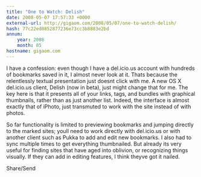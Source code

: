 ```yaml
---
title: "One to Watch: Delish"
date: 2008-05-07 17:57:33 +0000
external-url: http://gigaom.com/2008/05/07/one-to-watch-delish/
hash: 77c22ed0852877236e73cc3b8883e2bd
annum:
    year: 2008
    month: 05
hostname: gigaom.com
---
```


I have a confession: even though I have a del.icio.us account with hundreds of bookmarks saved in it, I almost never look at it. Thats because the relentlessly textual presentation just doesnt click with me. A new OS X del.icio.us client, Delish (now in beta), just might change that for me. The key here is that it presents all of your links, tags, and bundles with graphical thumbnails, rather than as just another list. Indeed, the interface is almost exactly that of iPhoto, just transmuted to work with the site instead of with photos.

So far functionality is limited to previewing bookmarks and jumping directly to the marked sites; youll need to work directly with del.icio.us or with another client such as Pukka to add and edit new bookmarks. I also had to sync multiple times to get everything thumbnailed. But already its very useful for finding sites that have aged into oblivion, or recognizing things visually. If they can add in editing features, I think theyve got it nailed.

Share/Send
